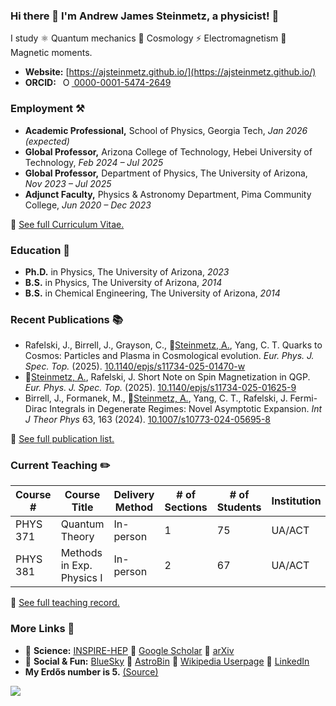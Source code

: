 ### Hi there 👋 I'm Andrew James Steinmetz, a physicist! 🔭

I study ⚛ Quantum mechanics 🌌 Cosmology ⚡ Electromagnetism 🧲 Magnetic moments.

- **Website:** [https://ajsteinmetz.github.io/](https://ajsteinmetz.github.io/)
- **ORCID:** <a
  id="cy-effective-orcid-url"
  class="underline"
  href="https://orcid.org/0000-0001-5474-2649"
  target="orcid.widget"
  rel="me noopener noreferrer"
  style="vertical-align: top">
  <img
    src="https://orcid.org/sites/default/files/images/orcid_16x16.png"
    style="width: 1em; margin-inline-start: 0.5em"
    alt="ORCID iD icon"/>
  0000-0001-5474-2649
</a>

### Employment ⚒

- **Academic Professional,** School of Physics, Georgia Tech, _Jan 2026 (expected)_
- **Global Professor,** Arizona College of Technology, Hebei University of Technology, _Feb 2024 – Jul 2025_
- **Global Professor,** Department of Physics, The University of Arizona, _Nov 2023 – Jul 2025_
- **Adjunct Faculty,** Physics & Astronomy Department, Pima Community College, _Jun 2020 – Dec 2023_

🔗 [See full Curriculum Vitae.](https://ajsteinmetz.github.io/cv.html)

### Education 🍎

- **Ph.D.** in Physics, The University of Arizona, _2023_
- **B.S.** in Physics, The University of Arizona, _2014_
- **B.S.** in Chemical Engineering, The University of Arizona, _2014_

### Recent Publications 📚

* Rafelski, J., Birrell, J., Grayson, C., 🌟[Steinmetz, A.](https://github.com/ajsteinmetz/thesis-collab-project), Yang, C. T. Quarks to Cosmos: Particles and Plasma in Cosmological evolution. <i>Eur. Phys. J. Spec. Top.</i> (2025). [10.1140/epjs/s11734-025-01470-w](https://doi.org/10.1140/epjs/s11734-025-01470-w)
* 🌟[Steinmetz, A.](https://github.com/ajsteinmetz/short-note-qgp), Rafelski, J. Short Note on Spin Magnetization in QGP. <i>Eur. Phys. J. Spec. Top.</i> (2025). [10.1140/epjs/s11734-025-01625-9](https://doi.org/10.1140/epjs/s11734-025-01625-9)
* Birrell, J., Formanek, M., 🌟[Steinmetz, A.](https://github.com/ajsteinmetz/fermi-distribution), Yang, C. T., Rafelski, J. Fermi-Dirac Integrals in Degenerate Regimes: Novel Asymptotic Expansion. _Int J Theor Phys_ 63, 163 (2024). [10.1007/s10773-024-05695-8](https://doi.org/10.1007/s10773-024-05695-8)

🔗 [See full publication list.](https://ajsteinmetz.github.io/publications.html)

### Current Teaching ✏️

| Course #   | Course Title                      | Delivery Method | # of Sections | # of Students | Institution | Semester       |
|------------|-----------------------------------|-----------------|---------------|---------------|-------------|----------------|
| PHYS 371   | Quantum Theory                    | In-person       | 1             | 75            | UA/ACT      | Spring 2025    |
| PHYS 381   | Methods in Exp. Physics I         | In-person       | 2             | 67            | UA/ACT      | Spring 2025    |

🔗 [See full teaching record.](https://ajsteinmetz.github.io/teaching.html)

### More Links 🔗

- 🧪 **Science:** [INSPIRE-HEP](https://inspirehep.net/authors/1796313) 🔗 [Google Scholar](https://scholar.google.com/citations?user=fJBK1GIAAAAJ) 🔗 [arXiv](https://arxiv.org/a/steinmetz_a_1.html)
- 🎉 **Social & Fun:** [BlueSky](https://bsky.app/profile/ajsteinmetz.com) 🔗 [AstroBin](https://www.astrobin.com/users/djinn/) 🔗 [Wikipedia Userpage](https://en.wikipedia.org/wiki/User:CosmologicalDefect) 🔗 [LinkedIn](https://www.linkedin.com/in/ajsteinmetz/)
- **My Erdős number is 5.** [(Source)](https://mathscinet.ams.org/mathscinet/freetools/collab-dist?source=1443426&target=189017)

![](https://komarev.com/ghpvc/?username=ajsteinmetz&color=blue)
